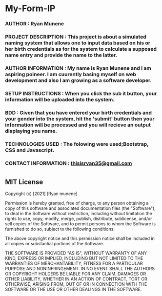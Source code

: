 # My-Form-IP


### AUTHOR : Ryan Munene


### PROJECT DESCRIPTION : This project is about a simulated naming system that allows one to input data based on his or her birth credentials as for the system to calculate a supposed name entry and provide the name to the latter.


### AUTHOR INFORMATION : My name is Ryan Munene and I am aspiring poineer. I am cuurently basing myself on web development and also I am growing as a software developer.

### SETUP INSTRUCTIONS : When you click the sub it button, your information will be uploaded into the system.

### BDD : Given that you have entered your birth credentials and your gender into the system, hit the 'submit' button then your information will be processed and you will recieve an output displaying you name.

### TECHNOLOGIES USED : The folowing were used;Bootstrap, CSS and Javascript.

### CONTACT INFORMATION : thisisryan35@gmail.com

### 

#


## MIT License

Copyright (c) [2021] [Ryan munene]

Permission is hereby granted, free of charge, to any person obtaining a copy
of this software and associated documentation files (the "Software"), to deal
in the Software without restriction, including without limitation the rights
to use, copy, modify, merge, publish, distribute, sublicense, and/or sell
copies of the Software, and to permit persons to whom the Software is
furnished to do so, subject to the following conditions:

The above copyright notice and this permission notice shall be included in all
copies or substantial portions of the Software.

THE SOFTWARE IS PROVIDED "AS IS", WITHOUT WARRANTY OF ANY KIND, EXPRESS OR
IMPLIED, INCLUDING BUT NOT LIMITED TO THE WARRANTIES OF MERCHANTABILITY,
FITNESS FOR A PARTICULAR PURPOSE AND NONINFRINGEMENT. IN NO EVENT SHALL THE
AUTHORS OR COPYRIGHT HOLDERS BE LIABLE FOR ANY CLAIM, DAMAGES OR OTHER
LIABILITY, WHETHER IN AN ACTION OF CONTRACT, TORT OR OTHERWISE, ARISING FROM,
OUT OF OR IN CONNECTION WITH THE SOFTWARE OR THE USE OR OTHER DEALINGS IN THE
SOFTWARE.